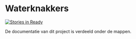 # Waterknakkers

[![Stories in Ready](https://badge.waffle.io/Huskyhond/Waterknakkers.svg?label=ready&title=Ready)](http://waffle.io/Huskyhond/Waterknakkers)

De documentatie van dit project is verdeeld onder de mappen.